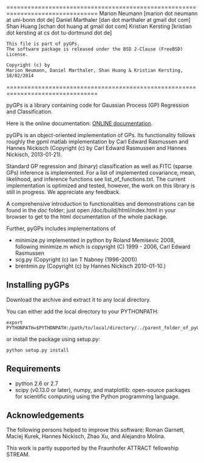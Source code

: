 ================================================================================
    Marion Neumann [marion dot neumann at uni-bonn dot de]
    Daniel Marthaler [dan dot marthaler at gmail dot com]
    Shan Huang [schan dot huang at gmail dot com]
    Kristian Kersting [kristian dot kersting at cs dot tu-dortmund dot de]

    This file is part of pyGPs.
    The software package is released under the BSD 2-Clause (FreeBSD) License.

    Copyright (c) by
    Marion Neumann, Daniel Marthaler, Shan Huang & Kristian Kersting, 18/02/2014
================================================================================

pyGPs is a library containing code for Gaussian Process (GP) Regression and Classification.

Here is the online documentation: [ONLINE documentation](http://www-ai.cs.uni-dortmund.de/weblab/static/api_docs/pyGPs/).

pyGPs is an object-oriented implementation of GPs. Its functionality follows roughly the gpml matlab implementation by Carl Edward Rasmussen and Hannes Nickisch (Copyright (c) by Carl Edward Rasmussen and Hannes Nickisch, 2013-01-21).

Standard GP regression and (binary) classification as well as FITC (sparse GPs) inference is implemented.
For a list of implemented covariance, mean, likelihood, and inference functions see list_of_functions.txt. 
The current implementation is optimized and tested, however, the work on this library is still in progress. We appreciate any feedback.

A comprehensive introduction to functionalities and demonstrations can be found in the *doc* folder; just open /doc/build/html/index.html in your browser to get to the html documentation of the whole package. 

Further, pyGPs includes implementations of
- minimize.py implemented in python by Roland Memisevic 2008, following minimize.m which is copyright (C) 1999 - 2006, Carl Edward Rasmussen
- scg.py (Copyright (c) Ian T Nabney (1996-2001))
- brentmin.py (Copyright (c) by Hannes Nickisch 2010-01-10.)


Installing pyGPs
------------------
Download the archive and extract it to any local directory.

You can either add the local directory to your PYTHONPATH:

    export PYTHONPATH=$PYTHONPATH:/path/to/local/directory/../parent_folder_of_pyGPs

or install the package using setup.py:

    python setup.py install

Requirements
--------------
- python 2.6 or 2.7
- scipy (v0.13.0 or later), numpy, and matplotlib: open-source packages for scientific computing using the Python programming language. 


Acknowledgements
--------------
The following persons helped to improve this software: Roman Garnett, Maciej Kurek, Hannes Nickisch, Zhao Xu, and Alejandro Molina.

This work is partly supported by the Fraunhofer ATTRACT fellowship STREAM.


